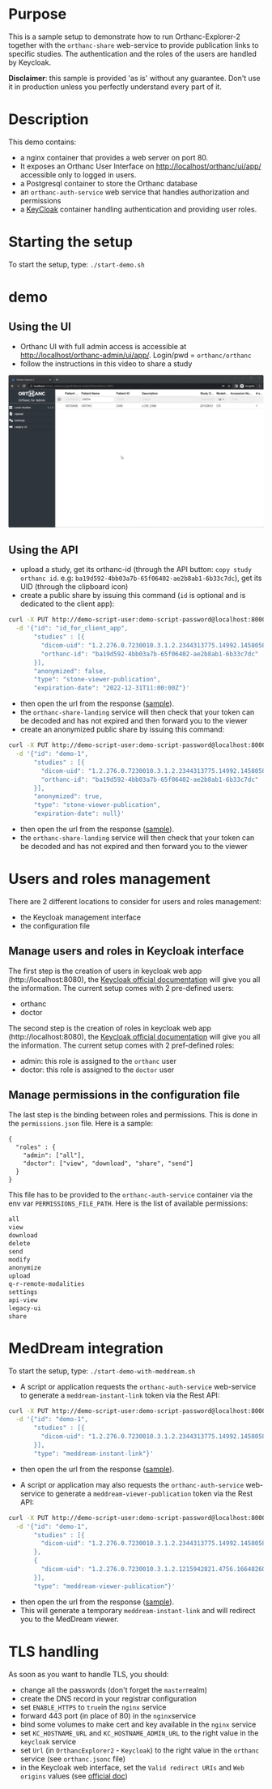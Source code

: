 <!--
SPDX-FileCopyrightText: 2022 - 2023 Orthanc Team SRL <info@orthanc.team>

SPDX-License-Identifier: CC-BY-4.0
-->

# Purpose

This is a sample setup to demonstrate how to run Orthanc-Explorer-2 together with the `orthanc-share`
web-service to provide publication links to specific studies. The authentication and the roles of the users are handled by Keycloak.

**Disclaimer**: this sample is provided 'as is' without any guarantee.  Don't use it in production unless you perfectly understand every part of it.

# Description

This demo contains:

- a nginx container that provides a web server on port 80.  
- It exposes an Orthanc User Interface on [http://localhost/orthanc/ui/app/](http://localhost/orthanc/ui/app/) accessible only
  to logged in users.
- a Postgresql container to store the Orthanc database
- an `orthanc-auth-service` web service that handles authorization and permissions
- a [KeyCloak](https://www.keycloak.org/) container handling authentication and providing user roles.

# Starting the setup

To start the setup, type: `./start-demo.sh`

# demo

## Using the UI

- Orthanc UI with full admin access is accessible at [http://localhost/orthanc-admin/ui/app/](http://localhost/orthanc-admin/ui/app/).  Login/pwd = `orthanc/orthanc`
- follow the instructions in this video to share a study

![Sharing a study in OE2](doc/Share-study.gif)


## Using the API

- upload a study, get its orthanc-id (through the API button: `copy study orthanc id`.  e.g: `ba19d592-4bb03a7b-65f06402-ae2b8ab1-6b33c7dc`), get its UID (through the clipboard icon)
- create a public share by issuing this command (`id` is optional and is dedicated to the client app):
```bash
curl -X PUT http://demo-script-user:demo-script-password@localhost:8000/shares -H 'Content-Type: application/json' \
  -d '{"id": "id_for_client_app",
       "studies" : [{
         "dicom-uid": "1.2.276.0.7230010.3.1.2.2344313775.14992.1458058359.6811", 
         "orthanc-id": "ba19d592-4bb03a7b-65f06402-ae2b8ab1-6b33c7dc"
       }],
       "anonymized": false, 
       "type": "stone-viewer-publication", 
       "expiration-date": "2022-12-31T11:00:00Z"}'
```
- then open the url from the response ([sample](http://localhost/welcome/?token=eyJ0eXAiOiJKV1QiLCJhbGciOiJIUzI1NiJ9.eyJpZCI6InRvdG8iLCJkaWNvbV91aWQiOiIxLjIuMjc2LjAuNzIzMDAxMC4zLjEuMi4yMzQ0MzEzNzc1LjE0OTkyLjE0NTgwNTgzNTkuNjgxMSIsIm9ydGhhbmNfaWQiOiJiYTE5ZDU5Mi00YmIwM2E3Yi02NWYwNjQwMi1hZTJiOGFiMS02YjMzYzdkYyIsImFub255bWl6ZWQiOmZhbHNlLCJ0eXBlIjoib3NpbWlzLXZpZXdlci1wdWJsaWNhdGlvbiIsImV4cGlyYXRpb25fZGF0ZSI6IjIwMjItMTItMzFUMTE6MDA6MDArMDA6MDAifQ.0uO1pUXm9ih81yCDKpaLqoIiuLJqdF66PIggmLI3Hoo)).
- the `orthanc-share-landing` service will then check that your token can be decoded and has not expired and then forward you to the viewer
- create an anonymized public share by issuing this command:
```bash
curl -X PUT http://demo-script-user:demo-script-password@localhost:8000/shares -H 'Content-Type: application/json' \
  -d '{"id": "demo-1", 
       "studies" : [{
         "dicom-uid": "1.2.276.0.7230010.3.1.2.2344313775.14992.1458058359.6811", 
         "orthanc-id": "ba19d592-4bb03a7b-65f06402-ae2b8ab1-6b33c7dc"
       }],
       "anonymized": true, 
       "type": "stone-viewer-publication", 
       "expiration-date": null}'
```
- then open the url from the response ([sample](http://localhost/welcome/?token=eyJ0eXAiOiJKV1QiLCJhbGciOiJIUzI1NiJ9.eyJpZCI6ImRlbW8tMSIsImRpY29tX3VpZCI6IjEuMi4yNzYuMC43MjMwMDEwLjMuMS4yLjIzNDQzMTM3NzUuMTQ5OTIuMTQ1ODA1ODM1OS42ODExIiwib3J0aGFuY19pZCI6ImJhMTlkNTkyLTRiYjAzYTdiLTY1ZjA2NDAyLWFlMmI4YWIxLTZiMzNjN2RjIiwiYW5vbnltaXplZCI6dHJ1ZSwidHlwZSI6Im9zaW1pcy12aWV3ZXItcHVibGljYXRpb24iLCJleHBpcmF0aW9uX2RhdGUiOm51bGx9.agqiD0EeD_DR4yboXIwsAN80ZjAZlgoey4-QxUkfAqU)). 
- the `orthanc-share-landing` service will then check that your token can be decoded and has not expired and then forward you to the viewer

# Users and roles management

There are 2 different locations to consider for users and roles management:
- the Keycloak management interface
- the configuration file
## Manage users and roles in Keycloak interface
The first step is the creation of users in keycloak web app (http://localhost:8080), the [Keycloak official documentation](https://www.keycloak.org/docs/latest/server_admin/index.html#assembly-managing-users_server_administration_guide) will give you all the information.
The current setup comes with 2 pre-defined users:
- orthanc
- doctor

The second step is the creation of roles in keycloak web app (http://localhost:8080), the [Keycloak official documentation](https://www.keycloak.org/docs/latest/server_admin/index.html#proc-creating-realm-roles_server_administration_guide) will give you all the information.
The current setup comes with 2 pref-defined roles:
- admin: this role is assigned to the `orthanc` user
- doctor: this role is assigned to the `doctor` user

## Manage permissions in the configuration file
The last step is the binding between roles and permissions.
This is done in the `permissions.json` file. Here is a sample:
```
{
  "roles" : {
    "admin": ["all"],
    "doctor": ["view", "download", "share", "send"]
  }
}
```
This file has to be provided to the `orthanc-auth-service` container via the env var `PERMISSIONS_FILE_PATH`.
Here is the list of available permissions:
```
all
view
download
delete
send
modify
anonymize
upload
q-r-remote-modalities
settings
api-view
legacy-ui
share
```

# MedDream integration

To start the setup, type: `./start-demo-with-meddream.sh`

- A script or application requests the `orthanc-auth-service` web-service to generate a `meddream-instant-link` token via the Rest API:
```bash
curl -X PUT http://demo-script-user:demo-script-password@localhost:8000/shares -H 'Content-Type: application/json' \
  -d '{"id": "demo-1",
       "studies" : [{
         "dicom-uid": "1.2.276.0.7230010.3.1.2.2344313775.14992.1458058359.6811"
       }],
       "type": "meddream-instant-link"}'
```
- then open the url from the response ([sample](http://localhost/meddream/?token=B0VKYtVmPoa2Ye8IRLoc9GZ4SHf-02_DmHEFvlsvOm1TYmALSq9S56FiDG7_2t-XZJZXF_b-BVfDwlxWHLPfgaRxHULrkuuSaSHn1jx_c4Q7YLnQxbQ=)).

- A script or application may also requests the `orthanc-auth-service` web-service to generate a `meddream-viewer-publication` token via the Rest API:
```bash
curl -X PUT http://demo-script-user:demo-script-password@localhost:8000/shares -H 'Content-Type: application/json' \
  -d '{"id": "demo-1",
       "studies" : [{
         "dicom-uid": "1.2.276.0.7230010.3.1.2.2344313775.14992.1458058359.6811"
       },
       {
         "dicom-uid": "1.2.276.0.7230010.3.1.2.1215942821.4756.1664826045.3529"
       }],
       "type": "meddream-viewer-publication"}'
```
- then open the url from the response ([sample](http://localhost/welcome/?token=eyJ0eXAiOiJKV1QiLCJhbGciOiJIUzI1NiJ9.eyJpZCI6ImRlbW8tMSIsImRpY29tX3VpZCI6IjEuMi4yNzYuMC43MjMwMDEwLjMuMS4yLjIzNDQzMTM3NzUuMTQ5OTIuMTQ1ODA1ODM1OS42ODExIiwib3J0aGFuY19pZCI6bnVsbCwiYW5vbnltaXplZCI6ZmFsc2UsInR5cGUiOiJtZWRkcmVhbS12aWV3ZXItcHVibGljYXRpb24iLCJleHBpcmF0aW9uX2RhdGUiOm51bGx9.lW9gOWIABY-jigewbuxbELvRMbjffu2pS_MXCVKM3ts)).
- This will generate a temporary `meddream-instant-link` and will redirect you to the MedDream viewer.

# TLS handling
As soon as you want to handle TLS, you should:

- change all the passwords (don't forget the `master`realm)
- create the DNS record in your registrar configuration
- set `ENABLE_HTTPS` to `true`in the `nginx` service
- forward 443 port (in place of 80) in the `nginx`service
- bind some volumes to make cert and key available in the `nginx` service
- set `KC_HOSTNAME_URL` and `KC_HOSTNAME_ADMIN_URL` to the right value in the `keycloak` service
- set `Url` (in `OrthancExplorer2` - `Keycloak`) to the right value in the `orthanc` service (see `orthanc.jsonc` file)
- in the Keycloak web interface, set the `Valid redirect URIs` and `Web origins` values (see [official doc](https://www.keycloak.org/getting-started/getting-started-docker#_secure_the_first_application))